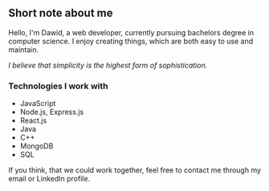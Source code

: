 ## Short note about me
Hello, I'm Dawid, a web developer, currently pursuing bachelors degree in computer science. I enjoy creating things, which are both easy to use and maintain.

*I believe that simplicity is the highest form of sophistication.*

### Technologies I work with
- JavaScript
- Node.js, Express.js
- React.js
- Java
- C++
- MongoDB
- SQL

If you think, that we could work together, feel free to contact me through my email or LinkedIn profile.
